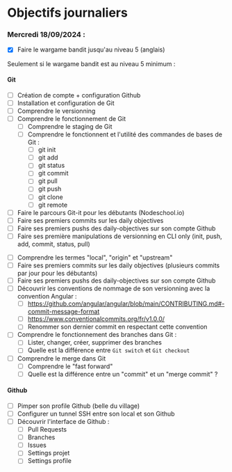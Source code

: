 # Objectifs journaliers

### Mercredi 18/09/2024 :

- [x] Faire le wargame bandit jusqu'au niveau 5 (anglais)

Seulement si le wargame bandit est au niveau 5 minimum :
#### Git

- [ ] Création de compte + configuration Github
- [ ] Installation et configuration de Git
- [ ] Comprendre le versionning
- [ ] Comprendre le fonctionnement de Git
  - [ ] Comprendre le staging de Git
  - [ ] Comprendre le fonctionnent et l'utilité des commandes de bases de Git :
    - [ ] git init
    - [ ] git add
    - [ ] git status
    - [ ] git commit
    - [ ] git pull
    - [ ] git push
    - [ ] git clone
    - [ ] git remote
- [ ] Faire le parcours Git-it pour les débutants (Nodeschool.io)
- [ ] Faire ses premiers commits sur les daily objectives
- [ ] Faire ses premiers pushs des daily-objectives sur son compte Github
- [ ] Faire ses première manipulations de versionning en CLI only (init, push, add, commit, status, pull)

* [ ] Comprendre les termes "local", "origin" et "upstream"
* [ ] Faire ses premiers commits sur les daily objectives (plusieurs commits par jour pour les débutants)
* [ ] Faire ses premiers pushs des daily-objectives sur son compte Github
* [ ] Découvrir les conventions de nommage de son versionning avec la convention Angular :
  - [ ] https://github.com/angular/angular/blob/main/CONTRIBUTING.md#-commit-message-format
  - [ ] https://www.conventionalcommits.org/fr/v1.0.0/
  - [ ] Renommer son dernier commit en respectant cette convention
* [ ] Comprendre le fonctionnement des branches dans Git :
  - [ ] Lister, changer, créer, supprimer des branches
  - [ ] Quelle est la différence entre `Git switch` et `Git checkout`
* [ ] Comprendre le merge dans Git
  - [ ] Comprendre le "fast forward"
  - [ ] Quelle est la différence entre un "commit" et un "merge commit" ?

#### Github

- [ ] Pimper son profile Github (belle du village)
- [ ] Configurer un tunnel SSH entre son local et son Github
- [ ] Découvrir l'interface de Github :
  - [ ] Pull Requests
  - [ ] Branches
  - [ ] Issues
  - [ ] Settings projet
  - [ ] Settings profile
